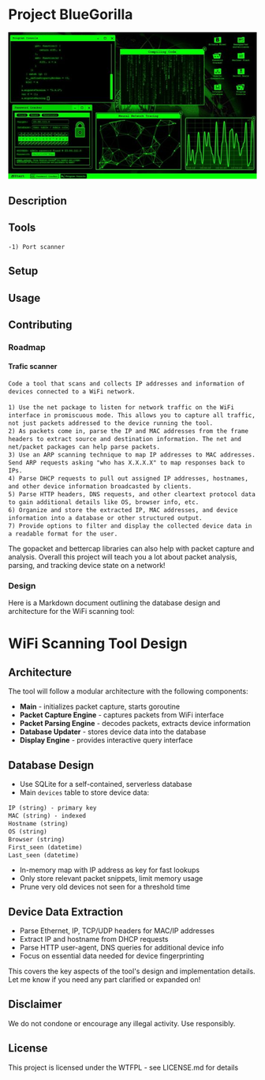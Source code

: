 # Project BlueGorilla 

![Alt text](image.png)

## Description



## Tools
    -1) Port scanner

## Setup

## Usage


## Contributing

### Roadmap

#### Trafic scanner
    
    Code a tool that scans and collects IP addresses and information of devices connected to a WiFi network.

    1) Use the net package to listen for network traffic on the WiFi interface in promiscuous mode. This allows you to capture all traffic, not just packets addressed to the device running the tool.
    2) As packets come in, parse the IP and MAC addresses from the frame headers to extract source and destination information. The net and net/packet packages can help parse packets.
    3) Use an ARP scanning technique to map IP addresses to MAC addresses. Send ARP requests asking "who has X.X.X.X" to map responses back to IPs.
    4) Parse DHCP requests to pull out assigned IP addresses, hostnames, and other device information broadcasted by clients.
    5) Parse HTTP headers, DNS requests, and other cleartext protocol data to gain additional details like OS, browser info, etc.
    6) Organize and store the extracted IP, MAC addresses, and device information into a database or other structured output.
    7) Provide options to filter and display the collected device data in a readable format for the user.
   
   The gopacket and bettercap libraries can also help with packet capture and analysis. Overall this project will teach you a lot about packet analysis, parsing, and tracking device state on a network!


   ### Design 
   Here is a Markdown document outlining the database design and architecture for the WiFi scanning tool:

# WiFi Scanning Tool Design

## Architecture

The tool will follow a modular architecture with the following components:

- **Main** - initializes packet capture, starts goroutine 
- **Packet Capture Engine** - captures packets from WiFi interface 
- **Packet Parsing Engine** - decodes packets, extracts device information
- **Database Updater** - stores device data into the database  
- **Display Engine** - provides interactive query interface

## Database Design

- Use SQLite for a self-contained, serverless database
- Main `devices` table to store device data:

```
IP (string) - primary key
MAC (string) - indexed 
Hostname (string)
OS (string) 
Browser (string)
First_seen (datetime) 
Last_seen (datetime)
```

- In-memory map with IP address as key for fast lookups
- Only store relevant packet snippets, limit memory usage
- Prune very old devices not seen for a threshold time

## Device Data Extraction 

- Parse Ethernet, IP, TCP/UDP headers for MAC/IP addresses 
- Extract IP and hostname from DHCP requests
- Parse HTTP user-agent, DNS queries for additional device info
- Focus on essential data needed for device fingerprinting

This covers the key aspects of the tool's design and implementation details. Let me know if you need any part clarified or expanded on!


## Disclaimer 

We do not condone or encourage any illegal activity. Use responsibly.

## License

This project is licensed under the WTFPL - see LICENSE.md for details